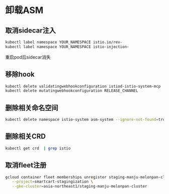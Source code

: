 # 卸载ASM

## 取消sidecar注入

```sh
kubectl label namespace YOUR_NAMESPACE istio.io/rev-
kubectl label namespace YOUR_NAMESPACE istio-injection-
```
重启pod后sidecar消失

## 移除hook

```sh
kubectl delete validatingwebhookconfiguration istiod-istio-system-mcp
kubectl delete mutatingwebhookconfiguration RELEASE_CHANNEL
```

## 删除相关命名空间

```sh
kubectl delete namespace istio-system asm-system --ignore-not-found=true
```

## 删除相关CRD

```sh
kubectl get crd  | grep istio
```

## 取消fleet注册

```sh
gcloud container fleet memberships unregister staging-manju-melonpan-cluster \
   --project=smartcart-stagingization \
   --gke-cluster=asia-northeast1/staging-manju-melonpan-cluster
```
